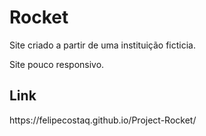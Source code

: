 <h1>Rocket</h1>
<p>Site criado a partir de uma instituição ficticia.</p>
 <p>Site pouco responsivo.</p>
 <h2>Link</h2>
<p>https://felipecostaq.github.io/Project-Rocket/</p>
